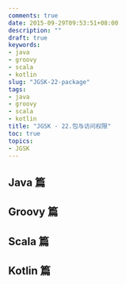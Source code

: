 ```yaml
---
comments: true
date: 2015-09-29T09:53:51+08:00
description: ""
draft: true
keywords:
- java
- groovy
- scala
- kotlin
slug: "JGSK-22-package"
tags:
- java
- groovy
- scala
- kotlin
title: "JGSK - 22.包与访问权限"
toc: true
topics:
- JGSK
---
```



## Java 篇

## Groovy 篇

## Scala 篇

## Kotlin 篇

